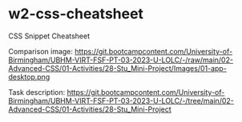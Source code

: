 # w2-css-cheatsheet
CSS Snippet Cheatsheet

Comparison image: https://git.bootcampcontent.com/University-of-Birmingham/UBHM-VIRT-FSF-PT-03-2023-U-LOLC/-/raw/main/02-Advanced-CSS/01-Activities/28-Stu_Mini-Project/Images/01-app-desktop.png

Task description: https://git.bootcampcontent.com/University-of-Birmingham/UBHM-VIRT-FSF-PT-03-2023-U-LOLC/-/tree/main/02-Advanced-CSS/01-Activities/28-Stu_Mini-Project
